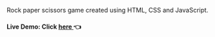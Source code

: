 Rock paper scissors game created using HTML, CSS and JavaScript.

<h4>Live Demo: Click <a href="https://jonathan653.github.io/rock-paper-scissors/" target="_blank">here </a> 👈</h4>
